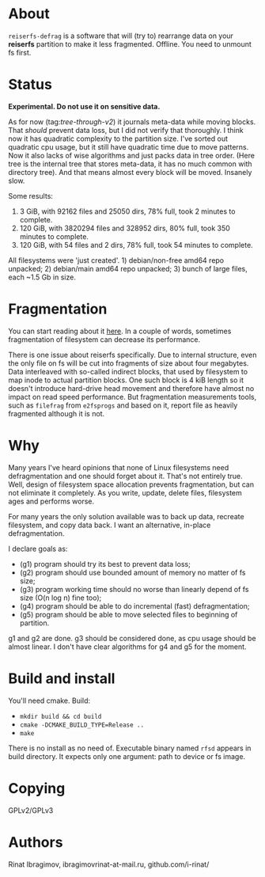 About
=====
`reiserfs-defrag` is a software that will (try to) rearrange data on your **reiserfs**
partition to make it less fragmented. Offline. You need to unmount fs first.

Status
======
**Experimental. Do not use it on sensitive data.**

As for now (tag:*tree-through-v2*) it journals meta-data while moving blocks.
That _should_ prevent data loss, but I did not verify that thoroughly. I think now it
has quadratic complexity to the partition size. I've sorted out quadratic cpu usage, but
it still have quadratic time due to move patterns. Now it also lacks
of wise algorithms and just packs data in tree order. (Here tree is the internal tree that
stores meta-data, it has no much common with directory tree). And that means almost every
block will be moved. Insanely slow.

Some results:

 1. 3 GiB, with 92162 files and 25050 dirs, 78% full, took 2 minutes to complete.
 2. 120 GiB, with 3820294 files and 328952 dirs, 80% full, took 350 minutes to complete.
 3. 120 GiB, with 54 files and 2 dirs, 78% full, took 54 minutes to complete.

All filesystems were 'just created'. 1) debian/non-free amd64 repo unpacked;
2) debian/main amd64 repo unpacked; 3) bunch of large files, each ~1.5 Gb in size.


Fragmentation
=============
You can start reading about it [here](http://en.wikipedia.org/wiki/Defragmentation).
In a couple of words, sometimes fragmentation of filesystem can decrease its performance.

There is one issue about reiserfs specifically. Due to internal structure, even
the only file on fs will be cut into fragments of size about four megabytes. Data
interleaved with so-called indirect blocks, that used by filesystem to map inode
to actual partition blocks. One such block is 4 kiB length so it doesn't introduce
hard-drive head movement and therefore have almost no impact on read speed
performance. But fragmentation measurements tools, such as `filefrag` from
`e2fsprogs` and based on it, report file as heavily fragmented although it is not.

Why
===
Many years I've heard opinions that none of Linux filesystems need defragmentation and
one should forget about it. That's not entirely true. Well, design of filesystem space
allocation prevents fragmentation, but can not eliminate it completely. As you write,
update, delete files, filesystem ages and performs worse.

For many years the only solution available was to back up data, recreate filesystem, and
copy data back. I want an alternative, in-place defragmentation.

I declare goals as:

 * (g1) program should try its best to prevent data loss;
 * (g2) program should use bounded amount of memory no matter of fs size;
 * (g3) program working time should no worse than linearly depend of fs size (O(n log n) fine too);
 * (g4) program should be able to do incremental (fast) defragmentation;
 * (g5) program should be able to move selected files to beginning of partition.

g1 and g2 are done. g3 should be considered done, as cpu usage should be almost linear.
I don't have clear algorithms for g4 and g5 for the moment.

Build and install
=================
You'll need cmake. Build:

* `mkdir build && cd build`
* `cmake -DCMAKE_BUILD_TYPE=Release ..`
* `make`

There is no install as no need of. Executable binary named `rfsd` appears in
build directory. It expects only one argument: path to device or fs image.

Copying
=======
GPLv2/GPLv3

Authors
=======
Rinat Ibragimov, ibragimovrinat-at-mail.ru, github.com/i-rinat/
